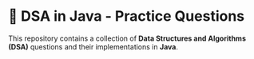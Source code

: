 # 📘 DSA in Java - Practice Questions

This repository contains a collection of **Data Structures and Algorithms (DSA)** questions and their implementations in **Java**.





